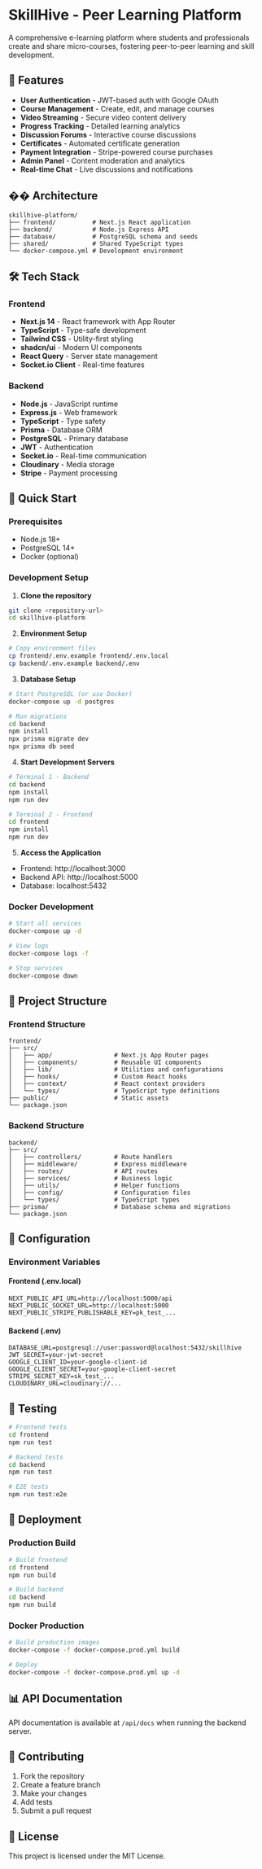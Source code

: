 # SkillHive - Peer Learning Platform

A comprehensive e-learning platform where students and professionals create and share micro-courses, fostering peer-to-peer learning and skill development.

## 🚀 Features

- **User Authentication** - JWT-based auth with Google OAuth
- **Course Management** - Create, edit, and manage courses
- **Video Streaming** - Secure video content delivery
- **Progress Tracking** - Detailed learning analytics
- **Discussion Forums** - Interactive course discussions
- **Certificates** - Automated certificate generation
- **Payment Integration** - Stripe-powered course purchases
- **Admin Panel** - Content moderation and analytics
- **Real-time Chat** - Live discussions and notifications

## ��️ Architecture

```
skillhive-platform/
├── frontend/          # Next.js React application
├── backend/           # Node.js Express API
├── database/          # PostgreSQL schema and seeds
├── shared/            # Shared TypeScript types
└── docker-compose.yml # Development environment
```

## 🛠️ Tech Stack

### Frontend
- **Next.js 14** - React framework with App Router
- **TypeScript** - Type-safe development
- **Tailwind CSS** - Utility-first styling
- **shadcn/ui** - Modern UI components
- **React Query** - Server state management
- **Socket.io Client** - Real-time features

### Backend
- **Node.js** - JavaScript runtime
- **Express.js** - Web framework
- **TypeScript** - Type safety
- **Prisma** - Database ORM
- **PostgreSQL** - Primary database
- **JWT** - Authentication
- **Socket.io** - Real-time communication
- **Cloudinary** - Media storage
- **Stripe** - Payment processing

## 🚀 Quick Start

### Prerequisites
- Node.js 18+
- PostgreSQL 14+
- Docker (optional)

### Development Setup

1. **Clone the repository**
```bash
git clone <repository-url>
cd skillhive-platform
```

2. **Environment Setup**
```bash
# Copy environment files
cp frontend/.env.example frontend/.env.local
cp backend/.env.example backend/.env
```

3. **Database Setup**
```bash
# Start PostgreSQL (or use Docker)
docker-compose up -d postgres

# Run migrations
cd backend
npm install
npx prisma migrate dev
npx prisma db seed
```

4. **Start Development Servers**
```bash
# Terminal 1 - Backend
cd backend
npm install
npm run dev

# Terminal 2 - Frontend
cd frontend
npm install
npm run dev
```

5. **Access the Application**
- Frontend: http://localhost:3000
- Backend API: http://localhost:5000
- Database: localhost:5432

### Docker Development

```bash
# Start all services
docker-compose up -d

# View logs
docker-compose logs -f

# Stop services
docker-compose down
```

## 📁 Project Structure

### Frontend Structure
```
frontend/
├── src/
│   ├── app/                 # Next.js App Router pages
│   ├── components/          # Reusable UI components
│   ├── lib/                 # Utilities and configurations
│   ├── hooks/               # Custom React hooks
│   ├── context/             # React context providers
│   └── types/               # TypeScript type definitions
├── public/                  # Static assets
└── package.json
```

### Backend Structure
```
backend/
├── src/
│   ├── controllers/         # Route handlers
│   ├── middleware/          # Express middleware
│   ├── routes/              # API routes
│   ├── services/            # Business logic
│   ├── utils/               # Helper functions
│   ├── config/              # Configuration files
│   └── types/               # TypeScript types
├── prisma/                  # Database schema and migrations
└── package.json
```

## 🔧 Configuration

### Environment Variables

#### Frontend (.env.local)
```env
NEXT_PUBLIC_API_URL=http://localhost:5000/api
NEXT_PUBLIC_SOCKET_URL=http://localhost:5000
NEXT_PUBLIC_STRIPE_PUBLISHABLE_KEY=pk_test_...
```

#### Backend (.env)
```env
DATABASE_URL=postgresql://user:password@localhost:5432/skillhive
JWT_SECRET=your-jwt-secret
GOOGLE_CLIENT_ID=your-google-client-id
GOOGLE_CLIENT_SECRET=your-google-client-secret
STRIPE_SECRET_KEY=sk_test_...
CLOUDINARY_URL=cloudinary://...
```

## 🧪 Testing

```bash
# Frontend tests
cd frontend
npm run test

# Backend tests
cd backend
npm run test

# E2E tests
npm run test:e2e
```

## 🚀 Deployment

### Production Build

```bash
# Build frontend
cd frontend
npm run build

# Build backend
cd backend
npm run build
```

### Docker Production

```bash
# Build production images
docker-compose -f docker-compose.prod.yml build

# Deploy
docker-compose -f docker-compose.prod.yml up -d
```

## 📊 API Documentation

API documentation is available at `/api/docs` when running the backend server.

## 🤝 Contributing

1. Fork the repository
2. Create a feature branch
3. Make your changes
4. Add tests
5. Submit a pull request

## 📄 License

This project is licensed under the MIT License.

